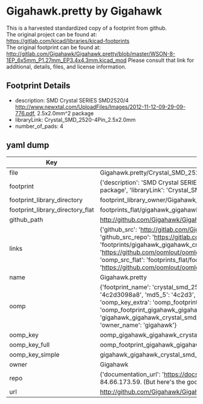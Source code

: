 # Gigahawk.pretty by Gigahawk  
This is a harvested standardized copy of a footprint from github.  
The original project can be found at:  
https://gitlab.com/kicad/libraries/kicad-footprints  
The original footprint can be found at:
http://gitlab.com/Gigahawk/Gigahawk.pretty/blob/master/WSON-8-1EP_6x5mm_P1.27mm_EP3.4x4.3mm.kicad_mod
Please consult that link for additional, details, files, and license information.  
## Footprint Details
* description: SMD Crystal SERIES SMD2520/4 http://www.newxtal.com/UploadFiles/Images/2012-11-12-09-29-09-776.pdf, 2.5x2.0mm^2 package  
* libraryLink: Crystal_SMD_2520-4Pin_2.5x2.0mm  
* number_of_pads: 4  
## yaml dump  
| Key | Value |  
| --- | --- |  
| file | Gigahawk.pretty/Crystal_SMD_2520-4Pin_2.5x2.0mm.kicad_mod |  
| footprint | {'description': 'SMD Crystal SERIES SMD2520/4 http://www.newxtal.com/UploadFiles/Images/2012-11-12-09-29-09-776.pdf, 2.5x2.0mm^2 package', 'libraryLink': 'Crystal_SMD_2520-4Pin_2.5x2.0mm', 'number_of_pads': 4} |  
| footprint_library_directory | footprint_library_owner/Gigahawk_Gigahawk.pretty |  
| footprint_library_directory_flat | footprints_flat/gigahawk_gigahawk_crystal_smd_2520_4pin_2_5x2_0mm/working |  
| github_path | http://github.com/Gigahawk/Gigahawk.pretty/blob/master/Crystal_SMD_2520-4Pin_2.5x2.0mm.kicad_mod |  
| links | {'github_src': 'http://gitlab.com/Gigahawk/Gigahawk.pretty/blob/master/WSON-8-1EP_6x5mm_P1.27mm_EP3.4x4.3mm.kicad_mod', 'github_src_repo': 'https://gitlab.com/kicad/libraries/kicad-footprints', 'oomp_bot': 'footprints/gigahawk_gigahawk_crystal_smd_2520_4pin_2_5x2_0mm/working', 'oomp_bot_github': 'https://github.com/oomlout/oomlout_oomp_footprint_bot/tree/main/footprints/gigahawk_gigahawk_crystal_smd_2520_4pin_2_5x2_0mm/working', 'oomp_src_flat': 'footprints_flat/footprints_flat/gigahawk_gigahawk_crystal_smd_2520_4pin_2_5x2_0mm/working', 'oomp_src_flat_github': 'https://github.com/oomlout/oomlout_oomp_footprint_src/tree/main/footprints_flat/gigahawk_gigahawk_crystal_smd_2520_4pin_2_5x2_0mm/working'} |  
| name | Gigahawk.pretty |  
| oomp | {'footprint_name': 'crystal_smd_2520_4pin_2_5x2_0mm', 'library_name': 'gigahawk', 'md5': '4c2d3098a848eb3e6c02f3b1e19439c9', 'md5_10': '4c2d3098a8', 'md5_5': '4c2d3', 'md5_6': '4c2d30', 'oomp_key': 'oomp_gigahawk_gigahawk_crystal_smd_2520_4pin_2_5x2_0mm', 'oomp_key_extra': 'oomp_footprint_gigahawk_gigahawk_crystal_smd_2520_4pin_2_5x2_0mm', 'oomp_key_full': 'oomp_footprint_gigahawk_gigahawk_crystal_smd_2520_4pin_2_5x2_0mm_4c2d30', 'oomp_key_simple': 'gigahawk_gigahawk_crystal_smd_2520_4pin_2_5x2_0mm', 'original_filename': 'Gigahawk.pretty/Crystal_SMD_2520-4Pin_2.5x2.0mm.kicad_mod', 'owner_name': 'gigahawk'} |  
| oomp_key | oomp_gigahawk_gigahawk_crystal_smd_2520_4pin_2_5x2_0mm |  
| oomp_key_full | oomp_footprint_gigahawk_gigahawk_crystal_smd_2520_4pin_2_5x2_0mm |  
| oomp_key_simple | gigahawk_gigahawk_crystal_smd_2520_4pin_2_5x2_0mm |  
| owner | Gigahawk |  
| repo | {'documentation_url': 'https://docs.github.com/rest/overview/resources-in-the-rest-api#rate-limiting', 'message': "API rate limit exceeded for 84.66.173.59. (But here's the good news: Authenticated requests get a higher rate limit. Check out the documentation for more details.)"} |  
| url | http://github.com/Gigahawk/Gigahawk.pretty |  

